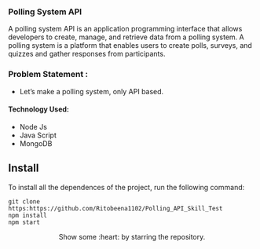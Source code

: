 ### Polling System API

A polling system API is an application programming interface that allows developers to create, manage, and retrieve data from a polling system. A polling system is a platform that enables users to create polls, surveys, and quizzes and gather responses from participants.

### Problem Statement : 
 - Let’s make a polling system, only API based.
 
#### Technology Used:
 - Node Js
 - Java Script
 - MongoDB
 

 ## Install

To install all the dependences of the project, run the following command:

    git clone https:https://github.com/Ritobeena1102/Polling_API_Skill_Test
    npm install
    npm start





<p align="center">
  Show some :heart: by starring the repository.
</p>





